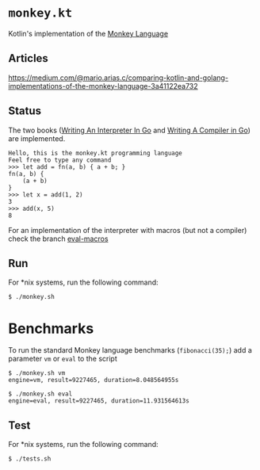 # `monkey.kt`

Kotlin's implementation of the [Monkey Language](https://monkeylang.org/)

## Articles

https://medium.com/@mario.arias.c/comparing-kotlin-and-golang-implementations-of-the-monkey-language-3a41122ea732

## Status

The two books ([Writing An Interpreter In Go](https://interpreterbook.com/) and [Writing A Compiler in Go](https://compilerbook.com/)) are implemented.

```text
Hello, this is the monkey.kt programming language
Feel free to type any command
>>> let add = fn(a, b) { a + b; }
fn(a, b) {
    (a + b)
}
>>> let x = add(1, 2)
3
>>> add(x, 5)
8
```

For an implementation of the interpreter with macros (but not a compiler) check the branch [eval-macros](https://github.com/MarioAriasC/monkey.kt/tree/eval-macros)
    
## Run

For *nix systems, run the following command:

```shell
$ ./monkey.sh
```

# Benchmarks

To run the standard Monkey language benchmarks (`fibonacci(35);`) add a parameter `vm` or `eval` to the script

```shell
$ ./monkey.sh vm
engine=vm, result=9227465, duration=8.048564955s
```

```shell
$ ./monkey.sh eval
engine=eval, result=9227465, duration=11.931564613s
```

## Test

For *nix systems, run the following command:

```shell
$ ./tests.sh
```